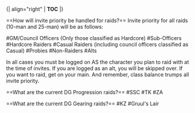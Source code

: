 {| align="right"
  | __TOC__
  |}

==How will invite priority be handled for raids?==
Invite priority for all raids (10-man and 25-man) will be as follows:

#GM/Council Officers (Only those classified as Hardcore)
#Sub-Officers
#Hardcore Raiders
#Casual Raiders (including council officers classified as Casual)
#Probies
#Non-Raiders
#Alts

In all cases you must be logged on AS the character you plan to raid with at the time of invites. If you are logged as an alt, you will be skipped over. If you want to raid, get on your main. And remember, class balance trumps all invite priority.



==What are the current DG Progression raids?==
#SSC
#TK
#ZA



==What are the current DG Gearing raids?==
#KZ
#Gruul's Lair
